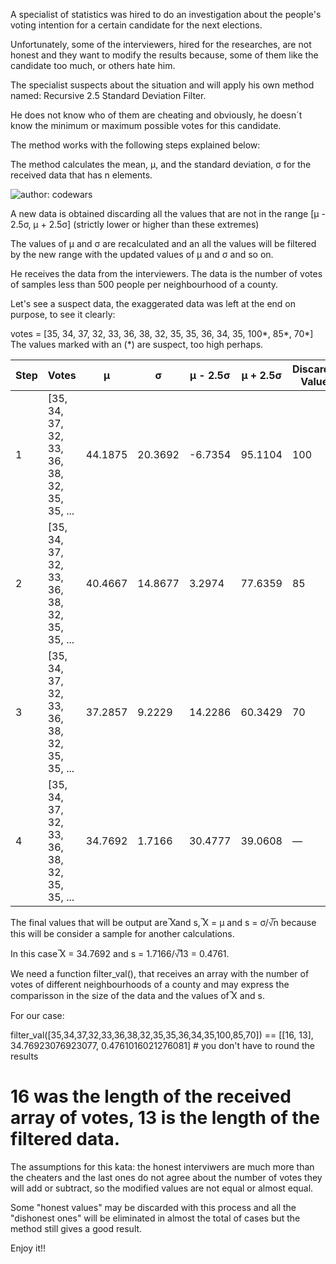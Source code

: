 

A specialist of statistics was hired to do an investigation about the people's voting intention for a certain candidate for the next elections.

Unfortunately, some of the interviewers, hired for the researches, are not honest and they want to modify the results because, some of them like the candidate too much, or others hate him.

The specialist suspects about the situation and will apply his own method named: Recursive 2.5 Standard Deviation Filter.

He does not know who of them are cheating and obviously, he doesn´t know the minimum or maximum possible votes for this candidate.

The method works with the following steps explained below:

The method calculates the mean, μ, and the standard deviation, σ for the received data that has n elements.

![author: codewars](https://i.imgur.com/qi97XWq.png?2)

A new data is obtained discarding all the values that are not in the range [μ - 2.5σ, μ + 2.5σ] (strictly lower or higher than these extremes)

The values of μ and σ are recalculated and an all the values will be filtered by the new range with the updated values of μ and σ and so on.

He receives the data from the interviewers. The data is the number of votes of samples less than 500 people per neighbourhood of a county.

Let's see a suspect data, the exaggerated data was left at the end on purpose, to see it clearly:

votes = [35, 34, 37, 32, 33, 36, 38, 32, 35, 35, 36, 34, 35, 100*, 85*, 70*]
The values marked with an (\*) are suspect, too high perhaps.

| Step | Votes                                        | μ       | σ       | μ - 2.5σ | μ + 2.5σ | Discarded Values |
| ---- | -------------------------------------------- | ------- | ------- | -------- | -------- | ---------------- |
| 1    | [35, 34, 37, 32, 33, 36, 38, 32, 35, 35, ... | 44.1875 | 20.3692 | -6.7354  | 95.1104  | 100              |
| 2    | [35, 34, 37, 32, 33, 36, 38, 32, 35, 35, ... | 40.4667 | 14.8677 | 3.2974   | 77.6359  | 85               |
| 3    | [35, 34, 37, 32, 33, 36, 38, 32, 35, 35, ... | 37.2857 | 9.2229  | 14.2286  | 60.3429  | 70               |
| 4    | [35, 34, 37, 32, 33, 36, 38, 32, 35, 35, ... | 34.7692 | 1.7166  | 30.4777  | 39.0608  | —                |

The final values that will be output are ̅Xand s, ̅X = μ and s = σ/√̅n because this will be consider a sample for another calculations.

In this case ̅X = 34.7692 and s = 1.7166/√̅13 = 0.4761.

We need a function filter_val(), that receives an array with the number of votes of different neighbourhoods of a county and may express the comparisson in the size of the data and the values of ̅X and s.

For our case:

filter_val([35,34,37,32,33,36,38,32,35,35,36,34,35,100,85,70]) == [[16, 13], 34.76923076923077, 0.4761016021276081] # you don't have to round the results

# 16 was the length of the received array of votes, 13 is the length of the filtered data.

The assumptions for this kata: the honest interviwers are much more than the cheaters and the last ones do not agree about the number of votes they will add or subtract, so the modified values are not equal or almost equal.

Some "honest values" may be discarded with this process and all the "dishonest ones" will be eliminated in almost the total of cases but the method still gives a good result.

Enjoy it!!

